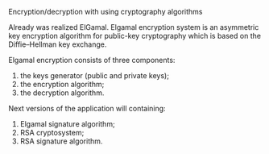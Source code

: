 Encryption/decryption with using cryptography algorithms

Already was realized ElGamal.
Elgamal encryption system is an asymmetric key encryption algorithm for public-key cryptography which is based on the Diffie–Hellman key exchange.

Elgamal encryption consists of three components: 
 1) the keys generator (public and private keys);
 2) the encryption algorithm;
 3) the decryption algorithm.

Next versions of the application will containing:
 1) Elgamal signature algorithm;
 2) RSA cryptosystem;
 3) RSA signature algorithm.
 
